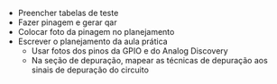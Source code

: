 - Preencher tabelas de teste
- Fazer pinagem e gerar qar
- Colocar foto da pinagem no planejamento
- Escrever o planejamento da aula prática
    - Usar fotos dos pinos da GPIO e do Analog Discovery
    - Na seção de depuração, mapear as técnicas de depuração aos sinais de depuração do circuito
